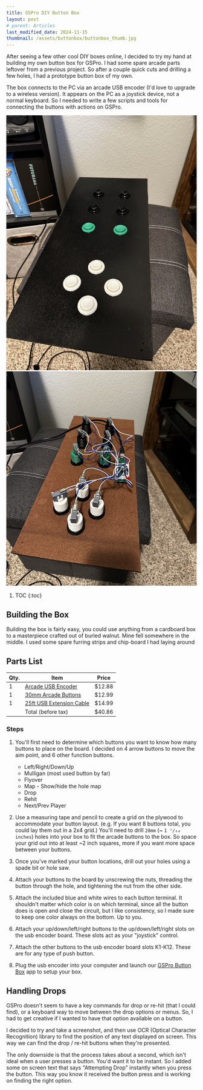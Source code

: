 ```yaml
---
title: GSPro DIY Button Box
layout: post
# parent: Articles
last_modified_date: 2024-11-15
thumbnail: /assets/buttonbox/buttonbox_thumb.jpg
---
```


After seeing a few other cool DIY boxes online, I decided to try my hand at building my own button box for GSPro. I had some spare arcade parts leftover from a previous project. So after a couple quick cuts and drilling a few holes, I had a prototype button box of my own.

The box connects to the PC via an arcade USB encoder (I'd love to upgrade to a wireless version). It appears on the PC as a joystick device, not a normal keyboard. So I needed to write a few scripts and tools for connecting the buttons with actions on GSPro.

<img src="/assets/button_box_01.jpg" />

<img src="/assets/button_box_02.jpg" />

1. TOC
{:toc}

## Building the Box

Building the box is fairly easy, you could use anything from a cardboard box to a masterpiece crafted out of burled walnut. Mine fell somewhere in the middle. I used some spare furring strips and chip-board I had laying around

## Parts List

| Qty. | Item                                                                | Price  |
| ---- | ------------------------------------------------------------------- | ------ |
| 1    | [Arcade USB Encoder](https://www.amazon.com/gp/product/B01MQJSUD3/) | $12.88 |
| 1    | [30mm Arcade Buttons](https://www.amazon.com/gp/product/B07GBTLSQ5) | $12.99 |
| 1    | [25ft USB Extension Cable](https://www.amazon.com/dp/B0C1RGSYX7)    | $14.99 |
|      | Total (before tax)                                                  | $40.86 |

### Steps

1. You'll first need to determine which buttons you want to know how many buttons to place on the board. I decided on 4 arrow buttons to move the aim point, and 6 other function buttons.

   - Left/Right/Down/Up
   - Mulligan (most used button by far)
   - Flyover
   - Map - Show/hide the hole map
   - Drop
   - Rehit
   - Next/Prev Player

1. Use a measuring tape and pencil to create a grid on the plywood to accommodate your button layout. (e.g. If you want 8 buttons total, you could lay them out in a 2x4 grid.) You'll need to drill `28mm` (~ `1 ⁷/₆₄ inches`) holes into your box to fit the arcade buttons to the box. So space your grid out into at least ~2 inch squares, more if you want more space between your buttons.

1. Once you've marked your button locations, drill out your holes using a spade bit or hole saw.

1. Attach your buttons to the board by unscrewing the nuts, threading the button through the hole, and tightening the nut from the other side.

1. Attach the included blue and white wires to each button terminal. It shouldn't matter which color is on which terminal, since all the button does is open and close the circuit, but I like consistency, so I made sure to keep one color always on the bottom. Up to you.

1. Attach your up/down/left/right buttons to the up/down/left/right slots on the usb encoder board. These slots act as your "joystick" control.

1. Attach the other buttons to the usb encoder board slots K1-K12. These are for any type of push button.

1. Plug the usb encoder into your computer and launch our [GSPro Button Box](https://github.com/dudewheresmycode/gspro-button-box) app to setup your box.

## Handling Drops

GSPro doesn't seem to have a key commands for drop or re-hit (that I could find), or a keyboard way to move between the drop options or menus. So, I had to get creative if I wanted to have that option available on a button.

I decided to try and take a screenshot, and then use OCR (Optical Character Recognition) library to find the position of any text displayed on screen. This way we can find the drop / re-hit buttons when they're presented.

The only downside is that the process takes about a second, which isn't ideal when a user presses a button. You'd want it to be instant. So I added some on screen text that says "Attempting Drop" instantly when you press the button. This way you know it received the button press and is working on finding the right option.
